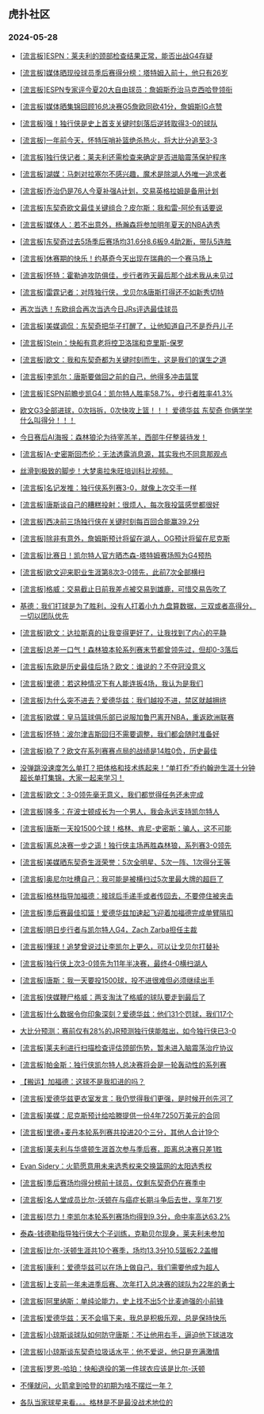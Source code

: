 ## 虎扑社区 
### 2024-05-28

+ [[流言板]ESPN：莱夫利的颈部检查结果正常，能否出战G4存疑](https://bbs.hupu.com/626569188.html)

+ [[流言板]媒体晒现役球员季后赛得分榜：塔特姆入前十，他只有26岁](https://bbs.hupu.com/626569556.html)

+ [[流言板]ESPN专家评今夏20大自由球员：詹姆斯乔治马克西哈登领衔](https://bbs.hupu.com/626569145.html)

+ [[流言板]媒体晒集锦回顾16总决赛G5詹欧同砍41分，詹姆斯IG点赞](https://bbs.hupu.com/626569269.html)

+ [[流言板]强！独行侠是史上首支关键时刻落后逆转取得3-0的球队](https://bbs.hupu.com/626568947.html)

+ [[流言板]一年前今天，怀特压哨补篮绝杀热火，将大比分追至3-3](https://bbs.hupu.com/626570525.html)

+ [[流言板]独行侠记者：莱夫利还需检查来确定是否进脑震荡保护程序](https://bbs.hupu.com/626570056.html)

+ [[流言板]湖媒：马刺对拉塞尔不感兴趣，魔术是除湖人外唯一追求者](https://bbs.hupu.com/626569061.html)

+ [[流言板]乔治仍是76人今夏补强A计划，交易英格拉姆是备用计划](https://bbs.hupu.com/626570299.html)

+ [[流言板]东契奇欧文最佳关键组合？皮尔斯：我和雷-阿伦有话要说](https://bbs.hupu.com/626570406.html)

+ [[流言板]媒体人：若不出意外，杨瀚森将参加明年夏天的NBA选秀](https://bbs.hupu.com/626565349.html)

+ [[流言板]东契奇过去5场季后赛场均31.6分8.6板9.4助2断，带队5连胜](https://bbs.hupu.com/626567256.html)

+ [[流言板]休赛期的快乐！约基奇今天出现在瑞典的一个赛马场上](https://bbs.hupu.com/626566918.html)

+ [[流言板]怀特：霍勒迪攻防俱佳，步行者昨天最后那个战术我从未见过](https://bbs.hupu.com/626568529.html)

+ [[流言板]雷霆记者：对阵独行侠，戈贝尔&唐斯打得还不如新秀切特](https://bbs.hupu.com/626566415.html)

+ [再次当选！东欧组合再次当选今日JRs评选最佳球员](https://bbs.hupu.com/626567917.html)

+ [[流言板]美媒调侃：东契奇把华子打醒了，让他知道自己不是乔丹儿子](https://bbs.hupu.com/626565256.html)

+ [[流言板]Stein：快船有意老将控卫洛瑞和克里斯-保罗](https://bbs.hupu.com/626564597.html)

+ [[流言板]欧文：我和东契奇都为关键时刻而生，这是我们的谋生之道](https://bbs.hupu.com/626567145.html)

+ [[流言板]李凯尔：唐斯要做回之前的自己，他得多冲击篮筐](https://bbs.hupu.com/626566679.html)

+ [[流言板]ESPN前瞻步凯G4：凯尔特人胜率58.7%，步行者胜率41.3%](https://bbs.hupu.com/626568813.html)

+ [欧文G3全部进球，0次挡拆，0次快攻上篮！！！ 爱德华兹 东契奇 你俩学学什么叫得分！！！](https://bbs.hupu.com/626566401.html)

+ [今日赛后AI海报：森林狼沦为待宰羔羊，西部牛仔整装待发！](https://bbs.hupu.com/626564462.html)

+ [[流言板]A-史密斯回杰伦：无法透露消息源，其实我也不同意那观点](https://bbs.hupu.com/626569473.html)

+ [丝滑到极致的脚步！大梦奥拉朱旺培训科比视频。](https://bbs.hupu.com/626565442.html)

+ [[流言板]名记发推：独行侠系列赛3-0，就像上次交手一样](https://bbs.hupu.com/626564092.html)

+ [[流言板]唐斯谈自己的糟糕投射：很烦人，每次我投篮感觉都很好](https://bbs.hupu.com/626566669.html)

+ [[流言板]西决前三场独行侠在关键时刻每百回合能赢39.2分](https://bbs.hupu.com/626566324.html)

+ [[流言板]除非有意外，詹姆斯预计将留在湖人，OG预计将留在尼克斯](https://bbs.hupu.com/626570367.html)

+ [[流言板]比赛日！凯尔特人官方晒杰森-塔特姆赛场照为G4预热](https://bbs.hupu.com/626569089.html)

+ [[流言板]欧文迎来职业生涯第8次3-0领先，此前7次全部横扫](https://bbs.hupu.com/626563199.html)

+ [[流言板]格威：交易截止日前我差点被交易到雄鹿，可惜交易告吹了](https://bbs.hupu.com/626570824.html)

+ [基德：我们打球是为了胜利，没有人打着小九九盘算数据，三双或者高得分，一切以团队优先](https://bbs.hupu.com/626562705.html)

+ [[流言板]欧文：达拉斯真的让我变得更好了，让我找到了内心的平静](https://bbs.hupu.com/626562810.html)

+ [[流言板]总差一口气！森林狼本轮系列赛末节都曾领先过，但却0-3落后](https://bbs.hupu.com/626570813.html)

+ [[流言板]东欧是历史最佳后场？欧文：谁说的？不夺冠没意义](https://bbs.hupu.com/626562643.html)

+ [[流言板]里德：若这种情况下有人能连扳4场，我认为是我们](https://bbs.hupu.com/626560099.html)

+ [[流言板]为什么突不进去？爱德华兹：我们越投不进，禁区就越拥挤](https://bbs.hupu.com/626566577.html)

+ [[流言板]欧媒：皇马篮球俱乐部已说服加鲁巴离开NBA，重返欧洲联赛](https://bbs.hupu.com/626564717.html)

+ [[流言板]怀特：波尔津吉斯回归不需要调整，我们都会随时准备好](https://bbs.hupu.com/626564936.html)

+ [[流言板]稳了？欧文在系列赛赛点局的战绩是14胜0负，历史最佳](https://bbs.hupu.com/626559411.html)

+ [没弹跳没速度怎么单打？把体格和技术练起来！“单打乔”乔约翰逊生涯十分钟超长单打集锦，大家一起来学习！](https://bbs.hupu.com/626563979.html)

+ [[流言板]欧文：3-0领先毫无意义，我们都觉得任务还未完成](https://bbs.hupu.com/626562275.html)

+ [[流言板]隆多：在波士顿成长为一个男人，我会永远支持凯尔特人](https://bbs.hupu.com/626562441.html)

+ [[流言板]唐斯一天投1500个球！格林、肯尼-史密斯：骗人，这不可能](https://bbs.hupu.com/626561956.html)

+ [[流言板]离总决赛一步之遥！独行侠主场再胜森林狼，系列赛3-0领先](https://bbs.hupu.com/626559039.html)

+ [[流言板]美媒晒东契奇生涯荣誉：5次全明星、5次一阵、1次得分王等](https://bbs.hupu.com/626570885.html)

+ [[流言板]奥尼尔吐槽自己：我可能是被横扫过5次里最大牌的超巨了](https://bbs.hupu.com/626561606.html)

+ [[流言板]格林指导加福德：接球后手递手或者传回去，不要停住被夹击](https://bbs.hupu.com/626561698.html)

+ [[流言板]季后赛最佳扣篮！爱德华兹加速起飞迎着加福德完成单臂隔扣](https://bbs.hupu.com/626557700.html)

+ [[流言板]明日步行者与凯尔特人G4，Zach Zarba担任主裁](https://bbs.hupu.com/626570687.html)

+ [[流言板]懂球！追梦曾说过让李凯尔上更久，可以让戈贝尔打替补](https://bbs.hupu.com/626561585.html)

+ [[流言板]独行侠上次3-0领先为11年半决赛，最终4-0横扫湖人](https://bbs.hupu.com/626561283.html)

+ [[流言板]唐斯：我一天要投1500球，投不进很难但必须继续出手](https://bbs.hupu.com/626561437.html)

+ [[流言板]侠媒鞭尸格威：两支淘汰了格威的球队要走到最后了](https://bbs.hupu.com/626560397.html)

+ [[流言板]什么数据令你印象深刻？爱德华兹：他们31个罚球，我们17个](https://bbs.hupu.com/626561014.html)

+ [大比分预测：赛前仅有28%的JR预测独行侠能胜出，如今独行侠已3-0](https://bbs.hupu.com/626559843.html)

+ [[流言板]莱夫利进行扫描检查评估颈部伤势，暂未进入脑震荡治疗协议](https://bbs.hupu.com/626561320.html)

+ [[流言板]帕金斯：独行侠凯尔特人总决赛将会是一轮轰动性的系列赛](https://bbs.hupu.com/626560263.html)

+ [【搬运】加福德：这球不是我扣进的吗？](https://bbs.hupu.com/626561673.html)

+ [[流言板]爱德华兹更衣室发言：我仍觉得我们更强，是时候开创先河了](https://bbs.hupu.com/626571038.html)

+ [[流言板]美媒：尼克斯预计给哈滕提供一份4年7250万美元的合同](https://bbs.hupu.com/626571073.html)

+ [[流言板]里德+麦丹本轮系列赛共投进20个三分，其他人合计19个](https://bbs.hupu.com/626571105.html)

+ [[流言板]莱夫利与华盛顿生涯首次参与季后赛，距离总决赛只差1胜](https://bbs.hupu.com/626571374.html)

+ [Evan Sidery：火箭愿意用未来选秀权来交换篮网的太阳选秀权](https://bbs.hupu.com/626569860.html)

+ [[流言板]季后赛场均得分榜前十球员，仅剩东契奇仍在赛季中](https://bbs.hupu.com/626571387.html)

+ [[流言板]名人堂成员比尔-沃顿在与癌症长期斗争后去世，享年71岁](https://bbs.hupu.com/626571659.html)

+ [[流言板]尽力！李凯尔本轮系列赛场均得到9.3分，命中率高达63.2%](https://bbs.hupu.com/626571351.html)

+ [泰森-钱德勒指导独行侠大个子训练，克勒贝尔现身，莱夫利未参加](https://bbs.hupu.com/626571767.html)

+ [[流言板]比尔-沃顿生涯共10个赛季，场均13.3分10.5篮板2.2盖帽](https://bbs.hupu.com/626571734.html)

+ [[流言板]康利：爱德华兹可以在场上做自己，我们需要他成为超人](https://bbs.hupu.com/626571761.html)

+ [[流言板]上支前一年未进季后赛、次年打入总决赛的球队为22年的勇士](https://bbs.hupu.com/626571402.html)

+ [[流言板]阿里纳斯：单纯论能力，史上找不出5个比麦迪强的小前锋](https://bbs.hupu.com/626570925.html)

+ [[流言板]爱德华兹：天不会塌下来，我总是积极乐观，总是保持快乐](https://bbs.hupu.com/626571776.html)

+ [[流言板]小琼斯谈球队如何防守唐斯：不让他用右手，逼迫他下球进攻](https://bbs.hupu.com/626572030.html)

+ [[流言板]小琼斯谈东契奇垃圾话水平：他不爱说，他只是充满激情](https://bbs.hupu.com/626572059.html)

+ [[流言板]罗恩-哈珀：快船退役的第一件球衣应该是比尔-沃顿](https://bbs.hupu.com/626572104.html)

+ [不懂就问，火箭拿到哈登的初期为啥不摆烂一年？](https://bbs.hupu.com/626565902.html)

+ [各队当家球星来看。。。格林是不是最没战术地位的](https://bbs.hupu.com/626567064.html)


